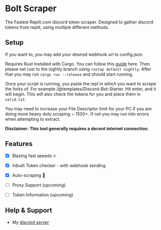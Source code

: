 # Bolt Scraper
The Fastest Replit.com discord token scraper. Designed to gather discord tokens from replit, using multiple different methods.

## Setup

If you want to, you may add your desired webhook url to config.json.

Requires Rust installed with Cargo. You can follow this [guide](https://doc.rust-lang.org/cargo/getting-started/installation.html) here. Then please set rust to the nightly branch using `rustup default nightly`. After that you may run `cargo run --release` and should start running.

Once your script is running, you paste the repl in which you want to scrape the forks of. For example /@templates/Discord-Bot-Starter. Hit enter, and it will begin. This will also check the tokens for you and place them in `valid.txt`.

You may need to increase your File Descriptor limit for your PC if you are doing more heavy duty scraping ~ 1500+. If not you may run into errors when attempting to extract.

**Disclaimer: This tool generally requires a decent internet connection.**

## Features

- [x] Blazing fast speeds 🔥
- [x] Inbuilt Token checker - with webhook sending
- [x] Auto-scraping 🤖
- [ ] Proxy Support (upcoming)
- [ ] Token Information (upcoming)


## Help & Support
- My [discord server](https://discord.gg/jD4C57AJg6)